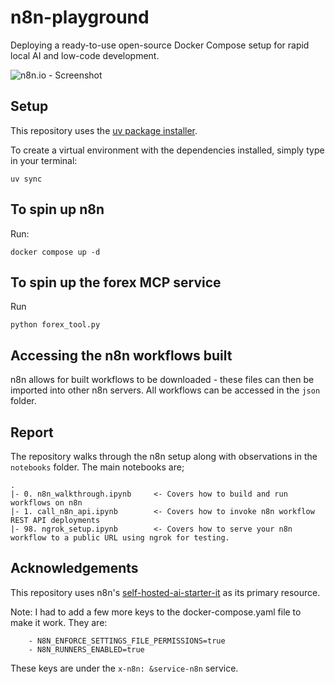 # n8n-playground
Deploying a ready-to-use open-source Docker Compose setup for rapid local AI and low-code development.

![n8n.io - Screenshot](https://raw.githubusercontent.com/n8n-io/self-hosted-ai-starter-kit/main/assets/n8n-demo.gif)

## Setup
This repository uses the [uv package installer](https://docs.astral.sh/uv/pip/packages/). 

To create a virtual environment with the dependencies installed, simply type in your terminal:
```
uv sync
```

## To spin up n8n
Run:
```
docker compose up -d
```

## To spin up the forex MCP service
Run
```
python forex_tool.py
```

## Accessing the n8n workflows built
n8n allows for built workflows to be downloaded - these files can then be imported into other n8n servers. All workflows can be accessed in the `json` folder.

## Report
The repository walks through the n8n setup along with observations in the `notebooks` folder. The main notebooks are;
```
.
|- 0. n8n_walkthrough.ipynb     <- Covers how to build and run workflows on n8n
|- 1. call_n8n_api.ipynb        <- Covers how to invoke n8n workflow REST API deployments
|- 98. ngrok_setup.ipynb        <- Covers how to serve your n8n workflow to a public URL using ngrok for testing.
```

## Acknowledgements
This repository uses n8n's [self-hosted-ai-starter-it](https://github.com/n8n-io/self-hosted-ai-starter-kit) as its primary resource.

Note: I had to add a few more keys to the docker-compose.yaml file to make it work. They are:
```
    - N8N_ENFORCE_SETTINGS_FILE_PERMISSIONS=true
    - N8N_RUNNERS_ENABLED=true
```

These keys are under the `x-n8n: &service-n8n` service.